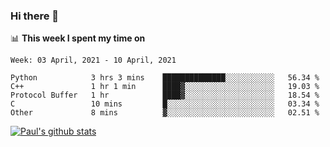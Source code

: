 ### Hi there 👋

📊 **This week I spent my time on**
<!--START_SECTION:waka-->
```text
Week: 03 April, 2021 - 10 April, 2021

Python            3 hrs 3 mins    ██████████████░░░░░░░░░░░   56.34 % 
C++               1 hr 1 min      ████▓░░░░░░░░░░░░░░░░░░░░   19.03 % 
Protocol Buffer   1 hr            ████▓░░░░░░░░░░░░░░░░░░░░   18.54 % 
C                 10 mins         █░░░░░░░░░░░░░░░░░░░░░░░░   03.34 % 
Other             8 mins          ▓░░░░░░░░░░░░░░░░░░░░░░░░   02.51 % 
```
<!--END_SECTION:waka-->


[![Paul's github stats](https://github-readme-stats.vercel.app/api?username=mickeyouyou&theme=dracula&show_icons=true)](https://github.com/anuraghazra/github-readme-stats)
